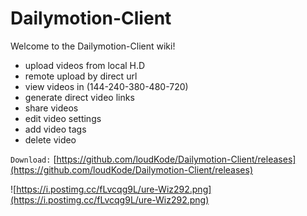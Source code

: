 # Dailymotion-Client

Welcome to the Dailymotion-Client wiki!

* upload videos from local H.D
* remote upload by direct url
* view videos in (144-240-380-480-720)
* generate direct video links
* share videos
* edit video settings
* add video tags
* delete video

`Download:`
[https://github.com/loudKode/Dailymotion-Client/releases](https://github.com/loudKode/Dailymotion-Client/releases)

![https://i.postimg.cc/fLvcqg9L/ure-Wiz292.png](https://i.postimg.cc/fLvcqg9L/ure-Wiz292.png)
